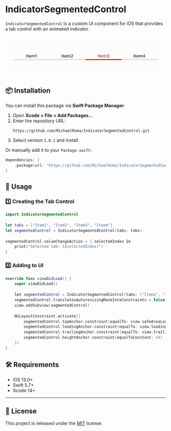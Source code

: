 # IndicatorSegmentedControl

`IndicatorSegmentedControl` is a custom UI component for iOS that provides a tab control with an animated indicator.

![Demo](https://raw.githubusercontent.com/MichaelRoma/IndicatorSegmentedControl/main/demo.gif)

## 📦 Installation

You can install this package via **Swift Package Manager**:

1. Open **Xcode > File > Add Packages...**
2. Enter the repository URL:  
   ```
   https://github.com/MichaelRoma/IndicatorSegmentedControl.git
   ```
3. Select version `1.0.1` and install.

Or manually add it to your `Package.swift`:

```swift
dependencies: [
    .package(url: "https://github.com/MichaelRoma/IndicatorSegmentedControl.git", from: "1.0.1")
]
```

## 🚀 Usage

### 1️⃣ **Creating the Tab Control**
```swift
import IndicatorSegmentedControl

let tabs = ["Item1", "Item2", "Item3", "Item4"]
let segmentedControl = IndicatorSegmentedControl(tabs: tabs)

segmentedControl.valueChangeAction = { selectedIndex in
    print("Selected tab: \(selectedIndex)")
}
```

### 2️⃣ **Adding to UI**
```swift
override func viewDidLoad() {
    super.viewDidLoad()
    
    let segmentedControl = IndicatorSegmentedControl(tabs: ["Item1", "Item2", "Item3", "Item4"])
    segmentedControl.translatesAutoresizingMaskIntoConstraints = false
    view.addSubview(segmentedControl)

    NSLayoutConstraint.activate([
        segmentedControl.topAnchor.constraint(equalTo: view.safeAreaLayoutGuide.topAnchor, constant: 20),
        segmentedControl.leadingAnchor.constraint(equalTo: view.leadingAnchor, constant: 20),
        segmentedControl.trailingAnchor.constraint(equalTo: view.trailingAnchor, constant: -20),
        segmentedControl.heightAnchor.constraint(equalToConstant: 44)
    ])
}
```
## 🛠 Requirements
- iOS 13.0+
- Swift 5.7+
- Xcode 14+

---

## 📄 License
This project is released under the [MIT](LICENSE) license.
